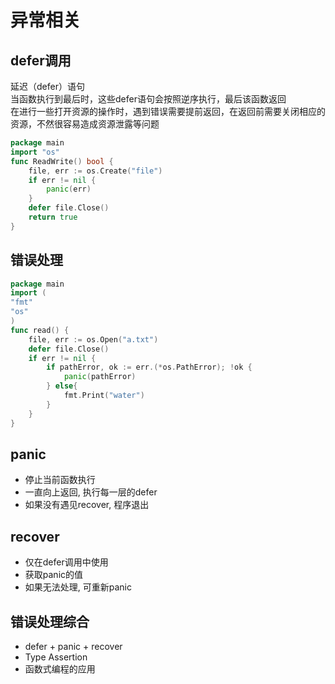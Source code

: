 # 异常相关

## defer调用

延迟（defer）语句  
当函数执行到最后时，这些defer语句会按照逆序执行，最后该函数返回  
在进行一些打开资源的操作时，遇到错误需要提前返回，在返回前需要关闭相应的资源，不然很容易造成资源泄露等问题

```go
package main
import "os"
func ReadWrite() bool {
    file, err := os.Create("file")
    if err != nil {
        panic(err)
    }
    defer file.Close()
    return true
}
```

## 错误处理

```go
package main
import (
"fmt"
"os"
)
func read() {
    file, err := os.Open("a.txt")
    defer file.Close()
    if err != nil {
        if pathError, ok := err.(*os.PathError); !ok {
        	panic(pathError)
        } else{
            fmt.Print("water")
        }
    }
}
```

## panic

- 停止当前函数执行
- 一直向上返回, 执行每一层的defer
- 如果没有遇见recover, 程序退出

## recover

- 仅在defer调用中使用
- 获取panic的值
- 如果无法处理, 可重新panic

## 错误处理综合

- defer + panic + recover
- Type Assertion
- 函数式编程的应用